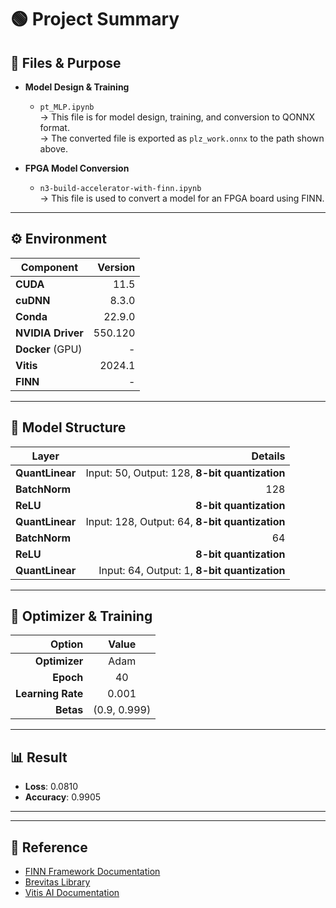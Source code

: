 # 🟢 Project Summary

## 📄 Files & Purpose

- **Model Design & Training**
  - `pt_MLP.ipynb`  
    → This file is for model design, training, and conversion to QONNX format.  
    → The converted file is exported as `plz_work.onnx` to the path shown above.

- **FPGA Model Conversion**
  - `n3-build-accelerator-with-finn.ipynb`  
    → This file is used to convert a model for an FPGA board using FINN.
---

## ⚙️ Environment

| Component        | Version   |
|------------------|---------:|
| **CUDA**        | 11.5     |
| **cuDNN**      | 8.3.0    |
| **Conda**      | 22.9.0   |
| **NVIDIA Driver** | 550.120  |
| **Docker** (GPU) | -        |
| **Vitis**      | 2024.1   |
| **FINN**       | -        |

---

## 🧩 Model Structure

| Layer                         | Details                             |
|-------------------------------|------------------------------------:|
| **QuantLinear**               | Input: 50, Output: 128, **8-bit quantization** |
| **BatchNorm**                 | 128                                |
| **ReLU**                      | **8-bit quantization**             |
| **QuantLinear**               | Input: 128, Output: 64, **8-bit quantization** |
| **BatchNorm**                 | 64                                 |
| **ReLU**                      | **8-bit quantization**             |
| **QuantLinear**               | Input: 64, Output: 1, **8-bit quantization** |

---

## 🚀 Optimizer & Training

| Option          | Value   |
|---------------:|:-------:|
| **Optimizer** | Adam    |
| **Epoch**    | 40      |
| **Learning Rate** | 0.001  |
| **Betas**    | (0.9, 0.999) |

---

## 📊 Result

- **Loss**: 0.0810  
- **Accuracy**: 0.9905

---

---

## 🔗 Reference

- [FINN Framework Documentation](https://xilinx.github.io/finn/)
- [Brevitas Library](https://github.com/Xilinx/brevitas)
- [Vitis AI Documentation](https://www.xilinx.com/products/design-tools/vitis/vitis-ai.html)

